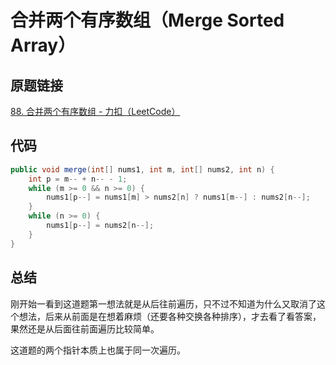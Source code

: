 # 合并两个有序数组（Merge Sorted Array）

## 原题链接

[88. 合并两个有序数组 - 力扣（LeetCode）](https://leetcode.cn/problems/merge-sorted-array/)

## 代码

~~~java
public void merge(int[] nums1, int m, int[] nums2, int n) {
	int p = m-- + n-- - 1;
	while (m >= 0 && n >= 0) {
		nums1[p--] = nums1[m] > nums2[n] ? nums1[m--] : nums2[n--];
	}
	while (n >= 0) {
		nums1[p--] = nums2[n--];
	}
}
~~~

## 总结

刚开始一看到这道题第一想法就是从后往前遍历，只不过不知道为什么又取消了这个想法，后来从前面是在想着麻烦（还要各种交换各种排序），才去看了看答案，果然还是从后面往前面遍历比较简单。

这道题的两个指针本质上也属于同一次遍历。